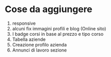 # Cose da aggiungere

1. responsive
2. alcuni fix immagini profili e blog (Online sito)
3. I badge corsi in base al prezzo e tipo corso 
4. Tabella aziende
5. Creazione profilo azienda
6. Annunci di lavoro sezione

